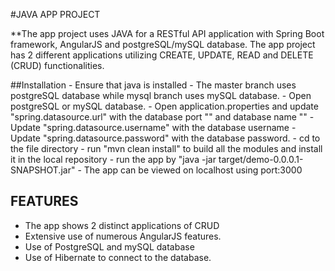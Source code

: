 #JAVA APP PROJECT

**The app project uses JAVA for a RESTful API application with Spring Boot framework, AngularJS and postgreSQL/mySQL database. The app project has 2 different applications utilizing CREATE, UPDATE, READ and DELETE (CRUD) functionalities. 

##Installation
    - Ensure that java is installed
    - The master branch uses postgreSQL database while mysql branch uses mySQL database.
    - Open postgreSQL or mySQL database.
    - Open application.properties and update "spring.datasource.url" with the database port "<port>" and database name "<db>"
    - Update "spring.datasource.username" with the database username
    - Update "spring.datasource.password" with the database password.
    - cd to the file directory 
    - run "mvn clean install" to build all the modules and install it in the local repository
    - run the app by "java -jar target/demo-0.0.0.1-SNAPSHOT.jar"
    - The app can be viewed on localhost using port:3000


## FEATURES

- The app shows 2 distinct applications of CRUD
- Extensive use of numerous AngularJS features.
- Use of PostgreSQL and mySQL database
- Use of Hibernate to connect to the database.



